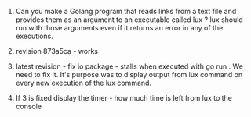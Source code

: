 1. Can you make a Golang program that reads links from a text file and provides them as an argument to an executable called lux ? lux should run with those arguments even if it returns an error in any of the executions.

2. revision 873a5ca - works

3. latest revision - fix io package - stalls when executed with go run .
   We need to fix it. It's purpose was to display output from lux command on
   every new execution of the lux command. 

4. If 3 is fixed display the timer - how much time is left from lux to the console
   
